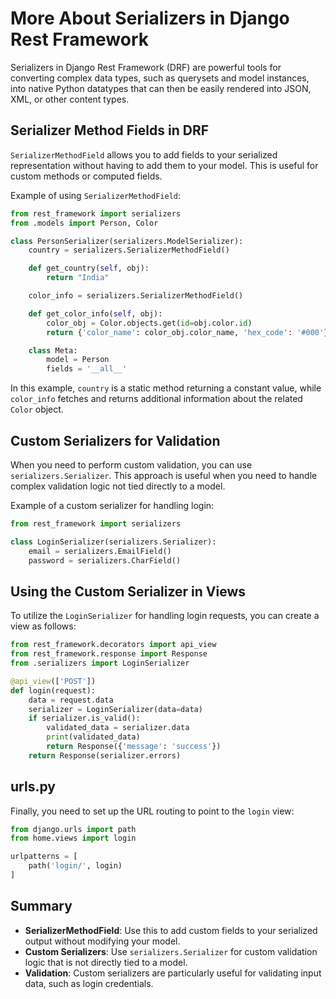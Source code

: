 # More About Serializers in Django Rest Framework

Serializers in Django Rest Framework (DRF) are powerful tools for converting complex data types, such as querysets and model instances, into native Python datatypes that can then be easily rendered into JSON, XML, or other content types.

## Serializer Method Fields in DRF

`SerializerMethodField` allows you to add fields to your serialized representation without having to add them to your model. This is useful for custom methods or computed fields.

Example of using `SerializerMethodField`:

```python
from rest_framework import serializers
from .models import Person, Color

class PersonSerializer(serializers.ModelSerializer):
    country = serializers.SerializerMethodField()

    def get_country(self, obj):
        return "India"

    color_info = serializers.SerializerMethodField()

    def get_color_info(self, obj):
        color_obj = Color.objects.get(id=obj.color.id)
        return {'color_name': color_obj.color_name, 'hex_code': '#000'}

    class Meta:
        model = Person
        fields = '__all__'
```

In this example, `country` is a static method returning a constant value, while `color_info` fetches and returns additional information about the related `Color` object.

## Custom Serializers for Validation

When you need to perform custom validation, you can use `serializers.Serializer`. This approach is useful when you need to handle complex validation logic not tied directly to a model.

Example of a custom serializer for handling login:

```python
from rest_framework import serializers

class LoginSerializer(serializers.Serializer):
    email = serializers.EmailField()
    password = serializers.CharField()
```

## Using the Custom Serializer in Views

To utilize the `LoginSerializer` for handling login requests, you can create a view as follows:

```python
from rest_framework.decorators import api_view
from rest_framework.response import Response
from .serializers import LoginSerializer

@api_view(['POST'])
def login(request):
    data = request.data
    serializer = LoginSerializer(data=data)
    if serializer.is_valid():
        validated_data = serializer.data
        print(validated_data)
        return Response({'message': 'success'})
    return Response(serializer.errors)
```

## urls.py

Finally, you need to set up the URL routing to point to the `login` view:

```python
from django.urls import path
from home.views import login

urlpatterns = [
    path('login/', login)
]
```

## Summary

- **SerializerMethodField**: Use this to add custom fields to your serialized output without modifying your model.
- **Custom Serializers**: Use `serializers.Serializer` for custom validation logic that is not directly tied to a model.
- **Validation**: Custom serializers are particularly useful for validating input data, such as login credentials.
